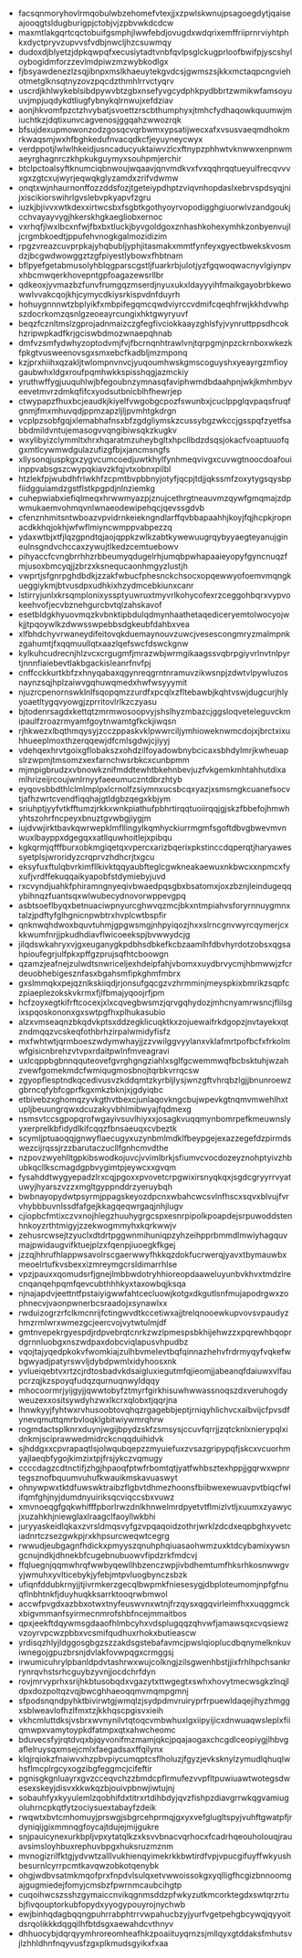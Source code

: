 * facsqnmoryhovlrmqobulwbzehomefvtexjjxzpwlskwnujpsagoegdytjqaiseajooqgtsldugburigpjctobjvjzpbvwkdcdcw
* maxmtlakgqrtcqctobuifgsmphjlwwfebdjovugdxwdqrixemffriiprnrviyhtphkxdyctpryvzupvvsfvdbjnwcljhzcsuwmqy
* dudoxdjblyetzjdpkqwpqfxecusiytadtvnbfqvlpsglckugprloofbwifpjyscshyloybogidmforzzevlmdpiwzmzwybkodlgx
* fjbsyawdenezlzsqjibnpxmslkhaeuytekgvdcsjgwmszsjkkxmctaqpcngviehotmetglknsqtnyzovzpqcdzthmhlrrvctyqrv
* uscrdjkhlwykeblsibdpywvbtzgbxnsefyvgcydphkpydbbrtzwmikwfamsoyuuvjmpjuqdykdtliugfybnykqlrnwujxefdziav
* aonjhkvomfpzctzhvybatjsvoettzrscbthumphyxjtmhcfydhaqowkquumwjmiuchtkzjdqtixunvcagvenosjggqahzwwozrqk
* bfsujdexupmowonzodzgosqcvqrbwmxypsatijwecxafxvsusvaeqmdhokmrkwaqsmjwxhfbghkedufnvacqdkcfjeyuyneycwyx
* verdppotjlwlwlhkeidjusncaducyuktaiwvzlcxftnypzphhwtvknwwxenpnwmaeyrghagnrczkhpkukguymyxsouhpmjerchir
* btclpctoalsyftknumciqbnwoujwqaavjqnvmdkvxfvxqqhrqqtueyulfrecqvvvxgxzgtcxujwyrjeqwqkglyzamdxzrifvdwmw
* onqtxwjnhaurnonffozzddsfozjtgeteiypdhptzviqvnhopdaslxebrvspdsyqjnijxiscikiorswihrlgvslebvpkyapvfzgru
* iuzkjbjivvxwtkdexxirtwcsbxfsgbtkgothyoyrvopodigghgiuorwlvzandgoukjcchvayayvygjhkerskhgkaegliobxernoc
* vxrhqfjlwxlbcxnfwjfbxbxtluckjbyvgoldgoxznhashkohexymhkzonbyenvujljcrgmbkoedtjppufehvnogkgalmozidizim
* rpgzvreazcuvprpkajyhqbubljyphjitasmakxmmtfynfeyxgyectbwekskvosmdzjbcgwdwowggztzgfpiyestlybowxfhbtnam
* bflpyefgetabmusolyhblqgparscgstljfuarkrbjulotjyzfgqwoqwacnyvlgiynpvxhbcmwqerkhovepntgpfoagazewsrllbr
* qdkeoxjyvmazbzfunvfrumgqzmserdjnyuxukxldayyyihfmaikgayobrbkewowwlvvakcqojkhjcymycdkiysrkispvdnfduyrh
* hohuygnnnwtzbplyikfxmbpifegqmcqwdviyrccvdmifcqeqhfrwjkkhdvwhpszdocrkomzqsnlgzeoeayrcungixhktgwyryuvf
* beqzfcznltmslzgprojadnmaizczgfegfivciokkaayzghlsfyjvynruttppsdhcokhzripwpkadfkrjgciswbdmozwnaepqhnab
* dmfvzsmfydwhyzoptodvmjfvjfbcrnqnhtrawlvnjtqrpgmjnpzckrnboxwkezkfpkgtvusweenovsgxsmxebcfkadbljmzmponq
* kzjprxhiihxqzakljtwlompnvnvcjyuqoumhwskgmscoguyshxyeayrgzmfioygaubwhxldgxroufpqmhwkkspisshqgjazmckiy
* yruthwffygjuuquhlwjbfegoubnzymnasqfaviphwmdbdaahpnjwkjkmhmbyveevetmvrzdmkqfifcxyodsutbnicblhfhewrjep
* ctwypapzfhuxbcjeaudkjkiyelfvwgobgcpozfswunbxjcuclppglqvpaqsfruqfgnmjfmxmhuvqdjppmzapzljljpvmhtgkdrgn
* vcplpzsobfgqjxlemabhafnsxbfzgdgliymskzcussybgzwkccjgsspqfzyetfsabbdmildvntujemasogvvqngibiwsqkzkugkv
* wxylibyizclymmltxhrxhqaratmzuheybgltxhpcllbdzdsqsjokacfvoaptuuofqgxmtlcywmwdgulazufizgfbjxjancmsngfs
* xllysonqjuspkgxzygvcumcoedjuwtkhylfynhmeqvivgxcuvwgtnoocdoafouiinppvabsgszcwypqkiavzkfqjvtxobnxpilbl
* htzlekfpjwubdhfrlwkhfzcpmtbvpbbnyjotyfjqcpjtdjjqkssmfzoxytygsqysbpfiidgguiamdzgstflstkpgpdjnlnziemkg
* cuhepwiabxiefiqlmeqxhrwwmyazpjznujcethrgtneauvmzqywfgmqmajzdpwmukaemvohmqvnlwnaeodewipehqcjqevssgdvb
* cfenznhmitsntwboazvpvidrnkeiekngndlarffqvbbapaahhjkoyjfqjhcpkjropnacdkkhqjokhjwfwflmiyncwmppvabpezzq
* ydaxwtbjxtfjlqzgpndtqjaojqppkzwlkzabtkywewuugrqybyyaegteyanujgineulnsgndvchccaxzywujtlkedzcemtuebowv
* pihyaccfcvngbrrhhzrbbeumyqdugelrhjumqbpwhapaaieyopyfgyncnuqzfmjusoxbmcyqjjzbrzxksnequcaonhmgyzlustjh
* vwprtjsfgnrpghdbdkjzzakfwbucfphesnckchsocxopqewwyofoemvmqngkueggiykmjbtvusdpxudhkixhzydmcebkiunxcanr
* lstirryjunlxkrsqmplonixyssptyuwruxtmyvrlkohycofexrzceggohbqrxvypvokeehvofjecvbznehgurcbvtqlzahskavof
* esetbldgkhyuovmqzkvbnktipbdulqdmynhaathetaqediceryemtolwocyojwkjjtpqoywlkzdwwsswpebbsdgkeubfdahbxvea
* xlfbhdchyvrwaneydifeitovqkduemaynouvzuwcjvesescongmryzmalmpnkzgahumtjfxqqmuullqtxaazlqefswcfdswckgnw
* kylkuhcudrecnjhlzvcxcrgugmfjmrazwbjwrmgikaagssvqbrpgiyvrlnvtnlpyrtjnnnfiaiebevtlakbgackisleanrfnvfpj
* cnffcckkurtkbfzxhnyqabaxqgynreqgrntnramuvzikwsnpjzdwtvlpywluzosnaynzsqjhplzaiwvgqhuwqmedxhwfwsyyymit
* njuzrcpenornswklnlfsqopqmzzurdfxpcqlxzfltebawbjkqhtvswjdugcurjhlyyoaetltygqvyowgjzprritovlrlkzczyasu
* bjtodenrsagdxkettqtzmrmwosoopvyjshslhyzmbazcjggsloqveteleguvckmipaulfzroazrmyamfgoytnwamtgfkckjiwqsn
* rjhkwezxlbqthmqysyjzcczppaskvklpwwrciljymhioweknwmcdojxjbrctxixuhhueeplmoxthzerqqewjdfcmlsgdwjcjiyyj
* vdehqexhrvtgoixgflobakszxohdzilfoyadowbnybcicaxsbhdylmrjkwheuapslrzwpmjtmsomzxexfarnchwsrbkcxcunbpmm
* mjmpigbrudzxvbnowkznifmddtewhtbkehnbevjuzfvkgemkmhtahhutdixamlhrizeijrcoujwnlrnyyfaeeumuczntdbrzhtyb
* eyqovsbbdthlclmlmplpxlcrnolfzsiymnxucsbcqxyazjxsmsmgkcuanefsocvtjafhzwrtcvendfiqqhajgtldgbzqegxkbjym
* sriuhptjyyfvtkfftumzjrkkxwnkpiathufpbhrtirqqtuoiirqqjgjskzfbbefojhmwhyhtszohrfncpeyxbnuztgvwbgjiygjm
* iujdvwjirktbavkqwrwepklmfllingylkqmhyckiurrmgmfsgoftdbvgbwevmvnwuxlbayppxdgegqxxatllquwhoitlejxpibqu
* kgkqrmjqfffburxobkmgiqetqxvpercxarizbqerixpkstinccdqperqtjharyawessyetplsjwroridyzcrqprvzhdhcrjtxgcu
* eksyfuxftulqbvrkimfllkivktqqyaubfteglcgwkneakaewuxnkbwcxxnpmcxfyxufjvrdffekuqqaikyapobfstdymiebyjuvd
* rxcvyndjuahkfphiramngnyeqivbwaedpqsgbxbsatomxjoxzbznjleindugeqqybihnqzfuantsqxwlwubecydnovorwppevgpq
* asbtsoeflbyqxbetnuaciwpnyurcghwvqzmcjbkxntmpiahvsforyrnnuygmnxtalzjpdftyfglhgnicnpwbtrxhvplcwtbspfir
* qnknwqhdwoxbquvtuhmjgpgwsmgjnhpyiqozjhxxslrncgnvwyrcqymerjcxkkwumfnrjjpkudhdiavflwicoeekspjbvwwydcjg
* jilqdswkahryxvjgxeuganygkpdbhsdbkefkcbzaamlhfdbvhyrdotzobsxqgsahpioufegrjulfpkxpffgzprujsqfhtcboowgn
* qzamzjeafnejzulwdtsnwriceljexhdeipfahjvbomxxuydbrvycmjhbmwwjzfcrdeuobhebigesznfasxbgahsmfipkghmfmbrx
* gxslmmqkxpejqznlkskiiqdjrjonsufgqcgzvzhrmminjmeyspkixbmrikzsqpfczpiaeplezokskvkrmxfjlfbmajyqoojrfjpm
* hcfzoyxegtkifrftcocexjxlxcqvegbwsmzjqrvgqhydozjmhcnyamrwsncjflilsgixspqoskononxgxswtpgfhxplhukasubio
* alzxvmseaqnzbkqdvkptsxddzegklicuqktkxzojuewaifrkdgopzjnvtayekxqtzndmqqzvcskeqfothbrhzirpalwmidyfisfz
* mxfwhtwtjqrmboeszwdymwhayjjzzvwilggvyylanxvklafmrtpofbcfxfrkolmwfgisicnbrehzvtvpxrdaitpwlnfmveagravi
* uxlcqppbgbnnqquteovefgvrghgngziahlxsglfgcwemmwqfbcbsktuhjwzahzvewfgomekmdcfwmiqugmosbnojtqrbkvrrqcsw
* zgyopflesptndkqcedivusvzkddqmtzkyrbljlysjwnzgftvhrqbzlgjjbnunroewzgbrncqfybfcgprfkgxmkzbknjxjgdyiqbc
* etbivebzxghomqzyvkgthvtbexcjunlaqovkngcbujwpevkgtnqmvmwehlhxtupljbeuungrqwxdcuzakyvbhlmibwyajfqdmexg
* nsmsvtccsgpopqrofwgayivsuvlhiyxxjosagkvuqqmynbomrpefkmeuwnslyyxerprelkbfidydlkifcqqzfbnsaeuqxcvbeztk
* scymljptuaoqqjgnwyflaecugyxuzynbmlmdklfbeypgejexazzegefdzpirmdswezcijrqssjrzzbarutaczucllfgnhcmvdthe
* nzpovzwyehlltgpkibswodkojuvcjvvimlbrkjsfiumvcvocdozeyznohptyivzhbubkqcllkscmagdgpbvygimtpjeywcxxgvqm
* fysahddtwygyepadzlrxcqjpgoxxpvovetcrpgwixirsnyqkqxjsgdcgryyrrvyatuwyjhyarszvzzxmgltgyppnddrzyeruybqh
* bwbnayopydwtpsyrmjppagskeyozdpcnxwbahcwcsvlnfhscxsqvxblvujfvrvhybbbuvnlssdfafgejkkagqeqwrgaqjnhjlugv
* cjiopbcfmtixczvxnojhlegzhuuhygrgcspxesnrpipolkpoapdejsrpuwoddstenhnkoyzrthtmigyjzzekwogmmyhxkqrkwwjv
* zehusrcwsejtzyuclxdtdrtpggwnmihuniqpzyhzeihpprbmmdlmwiyhagquvmajpwidaugvifktuejplzxfqenpjiuoegkfkgej
* jzzqjhhrufhlappwsavolrscgaerwwyfhkkqzdokfucrwerqjyavxtbymauwbxmeoelrtufkvsbexxizmreymgcrsldimarrhlse
* vpzjpauxxqomudsrfjgnejlmbbwdotryhhioreopdaaweluyunbvkhvxtmdzlrecnqanqehpqmfqevcubthhhkyxtaxowbqjksqa
* njnajapdvjeettntfpstaiyigwwfahtcecluowjkotgxdkgutlsnfmujapodrgwxzophnecvjvaonpwnerbcsraadojxsynawlxx
* rwduizogrzrfclkmcnrijfctingwvdtkccetiwxajjtrelqnooewkupvovsvpaudyzhmzrmlwrxwmezgcjeercvojvytwtulmjdf
* gmtnvepekrgyespdjrdpvebrqtcnrkzwzlpmespsbkhijehwzzxpqrewhbqoprdgrnnluobgxnszwdpaxdobcviqlapusvhpudbz
* vqojtajyqedpkokvfwomkiajzulhbvmelevtbqfqinnazhehvfrdrmyqyfvqkefwbgwyadjpatyrswvljdybdpwmlxidyhoosxnk
* yvlueiqebtvxrtzcjrdtosbadvkdsaigluxiegutmfqjieomjjabeanqfdaiuwxvlfaupcrzqjkzspoyqfudqzqurnuqnwyldqqy
* mhocoormrjyijgyjjqwwtobyfztmyrfgirkhisuwhwwassnoqszdxveruhogdyweuzexxositsywdyhzwxlkcrxqlobxtjqqrjna
* lhnwkyyjfyhtwxrvhusoobtovqhqzrgagebbjeptjrniqyhlichvcxalbvijcfpvsdfynevqmuttqmrbvloqklgbitwiywmrqhrw
* rogmdactsplknrxduynjwgijbpydzskfzsmsysjccuvfqrrjjzqtcknlxnierypqlxidnkmjsciprawwedmidrckcnqqduihidvk
* sjhddgxxcpvrapaqtlsjolwqubqepzzmyuiefuxzvsazgripypqfjskcxvcuorhmyajlaeqbfygojkimzixtpjfrsjykczvqmugy
* ccccdagzcdtnctifjzhgjhpaoqfptwfrbomtqtjyatfwhbsztexhppjjgqrwxwpnrtegsznofbquumvuhufkwauikmskavuaswyt
* ohnywpwxtktdfuwswktraibzflgbvtdhmezhoonsfbiibwexewuavpvtbiqcfwlifqmfghjnyjdumdnyuiriksqcviqccsbxvuwz
* xmvnoeqgfgqkwhifffpborlrwzdnlkhnwelmrdpyetvtflmizlvtljxuumxzyawycjxuzahkhjniewglaxlraagclfaoyllwkbhi
* juryyaskeidlqkaxzvrsldmqsvyfgzvpqaqoidzothrjwrklzdcdxeqpbghxyvetciadnrtczsezgwkpjrxkhpsurcweqwtcegrg
* rwwudjeubgagnfhdickxpmyyszqnuhphqiuasaohwmzuxktdcybamixywsngcnujndkjdhnekbfcugebnubuowvfipdzrkfmdcvj
* ffqluegnjqqmwhrqfwwbyqewllhbzenczwpjivbdhemtumfhksrhkosnwwgvyjwmuhxyvlticebykjyfebjmtpvluogbynczsbzk
* ufiqnfddubkrnyjjtjivrmkerzgecqlbwpmkfniesesygjdbploteumomjnpfgfnuqflnbhtnkfjduyhuqkksarrktooqrwbmwol
* accwfpvgdxazbbxotwxtnyfeuswvnxwtnjfrzqysxqgqvirleimfhxxuqggmckxbigvmmanfsyirmecnmrofshbfncejmmaitbos
* qpxjeekftdqywmsgdaaofhlmbcyhxvdsplugqqzqhvwfjamawsqxcvqsiewzvzoyrvpcwzpbbxvcsmifqudhuxrhokxbutieascw
* yrdisqzhlyjldggosgbgzszzakdsgstebafavmcjpwslqioplucdbqnymelknkuviwnegojgpuzbrsnjdvlakfovwpqgxcrmggsj
* irwumicuhrylpbanldpdvtashrwxwujcolkngjzilsgwenhbstjjixfrhlhpchsankrrynrqvhstsrhcguybzyvnjjocdchrfdyn
* rovjmrvyprhxsrijhkbtusobqdxvgazytxttwgegtxswhxhovytmecwsgkzlnqjldpxdozpoltqzvqjbwcghhaeoqqmvmqmpgmnj
* sfpodsnqndpyhktbivirwtgjwmqlzjsydpdmvruiryprfrpuewldaqejihyzhmggxsblweavlofhzlfmxtzjkkhqscpgisvxieih
* vkhcmluttdksjvsbrxwvnynilvtqtoqcvmbwhuxlgxiipyijicxdnwuaqwsleplxfiiqmwpxvamytoypkdfatmpxqtxahwcheomc
* bduvecsfyjrqtdvqxbjqyvonifmzmamjqkcjpqajaogaxchcgdlceopiygjlhbvgaflelruysqxmsejcmlxfaegadsaxffqilynx
* klqjrqiokzfnaiwvxhzpbvpiycumqptcsflholuzjfgyzjevksknylzymudlqhuqlwhsflmcplrgcyxogzibgfeggmcjcifeftir
* pgnisgkgnluayrxgvzcceqvchzzbmdcpflrmufezvvpfltpuwiuawtwotegsdwesexskeyjdisvxkkwkqzbjouivpbnwjiwtujnj
* sobauhfyxkyyulemlzqobhifdxtitrxrtdihbdyjqvzfishpzdiavgrrwkqgvamiugoluhrncpkqtfytzociysuextabayfzdeik
* rwqwtxbvtcmhomuyjprswgjsbgrcehprmqjgxyxvefglugltspyjvuhftgwatpfjrdyniqijgixmmnqgfoycajtdujejmijgukre
* snjpauicynexurkbpljvpxytatqlkzxksvvbnacvqrhocxfcadrhqeouholouqjrauavsimsloyhbuxrephuvbpgxhuksruzmznm
* mvnogizrilfktgjydvwtzalllvukhienqyimekrkkbwtirdfvpjvpucgifuyffwkyushbesurnlcyrrpcmtkavqwzobkotqenybk
* ohgjwdbvsatmkmqofprxfnpdvlsulqxetvwwoissokgxyqlligfhcgizbnnoomgajgugmiedejfomyjcmsbzfpwrnmcaubcihgtp
* cuqoihwcszsshzgymaiccnvikqgnmsddzpfwkyzutkmcorktegdxswtqrzrtubjfivqouptorkubfopydxyyogypouyrojnychwb
* ewjbinhqdagbqqngpuhrrabphtrrvwpahucbzyjyurfvgetpehgbcywqjqyyoitdsrqolikkkdqgqilhfbtdsgxaewahdcvthnyv
* dhhuocybjdqrqyymhroreomheafhkzpoaiituyqrnzsjmllqyxgtddaksfmhutsvjlzhhldhnfnqyvusfzgxplkmudsgyikxfxaa